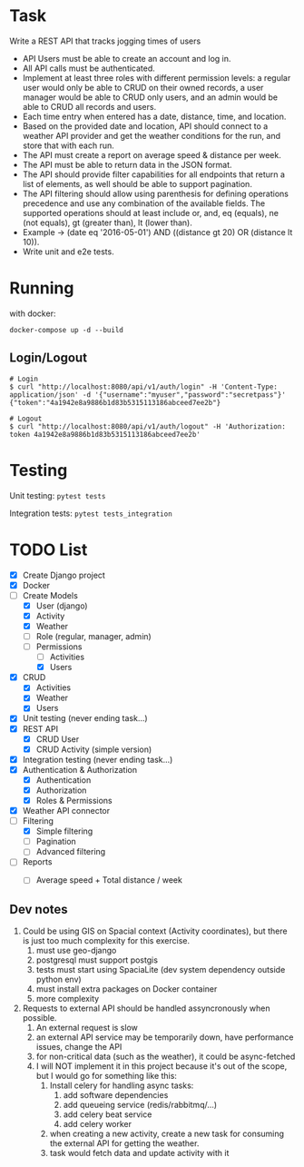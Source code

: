 # Task

Write a REST API that tracks jogging times of users

- API Users must be able to create an account and log in.
- All API calls must be authenticated.
- Implement at least three roles with different permission levels: a regular user would only be able to CRUD on their owned records, a user manager would be able to CRUD only users, and an admin would be able to CRUD all records and users.
- Each time entry when entered has a date, distance, time, and location.
- Based on the provided date and location, API should connect to a weather API provider and get the weather conditions for the run, and store that with each run.
- The API must create a report on average speed & distance per week.
- The API must be able to return data in the JSON format.
- The API should provide filter capabilities for all endpoints that return a list of elements, as well should be able to support pagination.
- The API filtering should allow using parenthesis for defining operations precedence and use any combination of the available fields. The supported operations should at least include or, and, eq (equals), ne (not equals), gt (greater than), lt (lower than).
- Example -> (date eq '2016-05-01') AND ((distance gt 20) OR (distance lt 10)).
- Write unit and e2e tests.

# Running

with docker:
``` 
docker-compose up -d --build
```
## Login/Logout

```
# Login
$ curl "http://localhost:8080/api/v1/auth/login" -H 'Content-Type: application/json' -d '{"username":"myuser","password":"secretpass"}'
{"token":"4a1942e8a9886b1d83b5315113186abceed7ee2b"}

# Logout
$ curl "http://localhost:8080/api/v1/auth/logout" -H 'Authorization: token 4a1942e8a9886b1d83b5315113186abceed7ee2b'

```


# Testing

Unit testing: `pytest tests`

Integration tests: `pytest tests_integration`


# TODO List

- [x] Create Django project
- [x] Docker
- [ ] Create Models
  - [x] User (django)
  - [x] Activity
  - [x] Weather
  - [ ] Role (regular, manager, admin)
  - [ ] Permissions
    - [ ] Activities
    - [x] Users
- [x] CRUD 
  - [x] Activities
  - [x] Weather
  - [x] Users
- [x] Unit testing (never ending task...)
- [x] REST API
  - [x] CRUD User
  - [x] CRUD Activity (simple version)
- [x] Integration testing (never ending task...)
- [x] Authentication & Authorization
  - [x] Authentication
  - [x] Authorization
  - [x] Roles & Permissions
- [x] Weather API connector
- [ ] Filtering
  - [x] Simple filtering
  - [ ] Pagination
  - [ ] Advanced filtering
- [ ] Reports
  - [ ] Average speed + Total distance / week


## Dev notes

1. Could be using GIS on Spacial context (Activity coordinates), but there is just too much complexity for this exercise.
   1. must use geo-django
   2. postgresql must support postgis
   3. tests must start using SpaciaLite (dev system dependency outside python env)
   4. must install extra packages on Docker container
   5. more complexity
2. Requests to external API should be handled assyncronously when possible.
   1. An external request is slow
   2. an external API service may be temporarily down, have performance issues, change the API
   3. for non-critical data (such as the weather), it could be async-fetched 
   4. I will NOT implement it in this project because it's out of the scope, but I would go for something like this:
      1. Install celery for handling async tasks:
         1. add software dependencies
         2. add queueing service (redis/rabbitmq/...)
         3. add celery beat service
         4. add celery worker
      2. when creating a new activity, create a new task for consuming the external API for getting the weather. 
      3. task would fetch data and update activity with it
